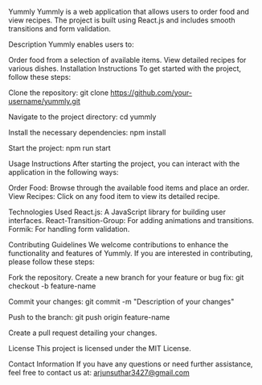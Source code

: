 Yummly
Yummly is a web application that allows users to order food and view recipes. The project is built using React.js and includes smooth transitions and form validation.

Description
Yummly enables users to:

Order food from a selection of available items.
View detailed recipes for various dishes.
Installation Instructions
To get started with the project, follow these steps:

Clone the repository:
git clone https://github.com/your-username/yummly.git

Navigate to the project directory:
cd yummly

Install the necessary dependencies:
npm install

Start the project:
npm run start

Usage Instructions
After starting the project, you can interact with the application in the following ways:

Order Food: Browse through the available food items and place an order.
View Recipes: Click on any food item to view its detailed recipe.

Technologies Used
React.js: A JavaScript library for building user interfaces.
React-Transition-Group: For adding animations and transitions.
Formik: For handling form validation.

Contributing Guidelines
We welcome contributions to enhance the functionality and features of Yummly. If you are interested in contributing, please follow these steps:

Fork the repository.
Create a new branch for your feature or bug fix:
git checkout -b feature-name

Commit your changes:
git commit -m "Description of your changes"

Push to the branch:
git push origin feature-name

Create a pull request detailing your changes.

License
This project is licensed under the MIT License.

Contact Information
If you have any questions or need further assistance, feel free to contact us at: arjunsuthar3427@gmail.com
